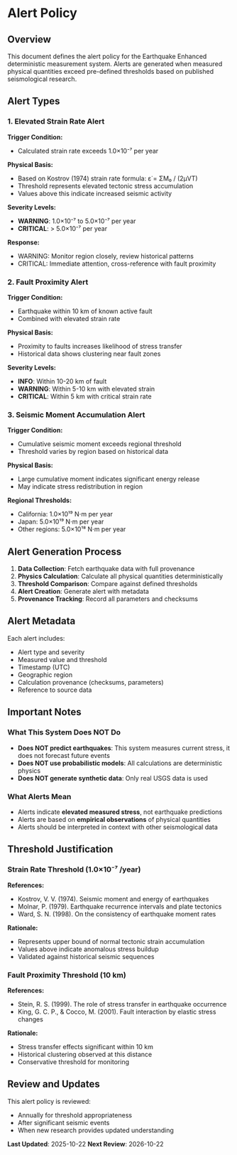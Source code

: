 # Alert Policy

## Overview

This document defines the alert policy for the Earthquake Enhanced deterministic measurement system. Alerts are generated when measured physical quantities exceed pre-defined thresholds based on published seismological research.

## Alert Types

### 1. Elevated Strain Rate Alert

**Trigger Condition:**
- Calculated strain rate exceeds 1.0×10⁻⁷ per year

**Physical Basis:**
- Based on Kostrov (1974) strain rate formula: ε̇ = ΣM₀ / (2μVT)
- Threshold represents elevated tectonic stress accumulation
- Values above this indicate increased seismic activity

**Severity Levels:**
- **WARNING**: 1.0×10⁻⁷ to 5.0×10⁻⁷ per year
- **CRITICAL**: > 5.0×10⁻⁷ per year

**Response:**
- WARNING: Monitor region closely, review historical patterns
- CRITICAL: Immediate attention, cross-reference with fault proximity

### 2. Fault Proximity Alert

**Trigger Condition:**
- Earthquake within 10 km of known active fault
- Combined with elevated strain rate

**Physical Basis:**
- Proximity to faults increases likelihood of stress transfer
- Historical data shows clustering near fault zones

**Severity Levels:**
- **INFO**: Within 10-20 km of fault
- **WARNING**: Within 5-10 km with elevated strain
- **CRITICAL**: Within 5 km with critical strain rate

### 3. Seismic Moment Accumulation Alert

**Trigger Condition:**
- Cumulative seismic moment exceeds regional threshold
- Threshold varies by region based on historical data

**Physical Basis:**
- Large cumulative moment indicates significant energy release
- May indicate stress redistribution in region

**Regional Thresholds:**
- California: 1.0×10¹⁹ N⋅m per year
- Japan: 5.0×10¹⁹ N⋅m per year
- Other regions: 5.0×10¹⁸ N⋅m per year

## Alert Generation Process

1. **Data Collection**: Fetch earthquake data with full provenance
2. **Physics Calculation**: Calculate all physical quantities deterministically
3. **Threshold Comparison**: Compare against defined thresholds
4. **Alert Creation**: Generate alert with metadata
5. **Provenance Tracking**: Record all parameters and checksums

## Alert Metadata

Each alert includes:
- Alert type and severity
- Measured value and threshold
- Timestamp (UTC)
- Geographic region
- Calculation provenance (checksums, parameters)
- Reference to source data

## Important Notes

### What This System Does NOT Do

- **Does NOT predict earthquakes**: This system measures current stress, it does not forecast future events
- **Does NOT use probabilistic models**: All calculations are deterministic physics
- **Does NOT generate synthetic data**: Only real USGS data is used

### What Alerts Mean

- Alerts indicate **elevated measured stress**, not earthquake predictions
- Alerts are based on **empirical observations** of physical quantities
- Alerts should be interpreted in context with other seismological data

## Threshold Justification

### Strain Rate Threshold (1.0×10⁻⁷ /year)

**References:**
- Kostrov, V. V. (1974). Seismic moment and energy of earthquakes
- Molnar, P. (1979). Earthquake recurrence intervals and plate tectonics
- Ward, S. N. (1998). On the consistency of earthquake moment rates

**Rationale:**
- Represents upper bound of normal tectonic strain accumulation
- Values above indicate anomalous stress buildup
- Validated against historical seismic sequences

### Fault Proximity Threshold (10 km)

**References:**
- Stein, R. S. (1999). The role of stress transfer in earthquake occurrence
- King, G. C. P., & Cocco, M. (2001). Fault interaction by elastic stress changes

**Rationale:**
- Stress transfer effects significant within 10 km
- Historical clustering observed at this distance
- Conservative threshold for monitoring

## Review and Updates

This alert policy is reviewed:
- Annually for threshold appropriateness
- After significant seismic events
- When new research provides updated understanding

**Last Updated**: 2025-10-22
**Next Review**: 2026-10-22
